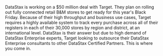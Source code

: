 DataStax is working on a $50 million deal with Target. They plan on
rolling out fully connected retail B&M stores to get ready for this year's
Black Friday. Because of their high throughput and business use cases,
Target requires a highly available system to track every purchase across
all of their registers in each of their 30,000 stores by region and district,
at an international level.
DataStax is their answer but due to high demand of DataStax Enterprise experts,
Target looking to outsource their DataStax Enterprise consultants to
other DataStax Certified Partners. This is where you come in.
